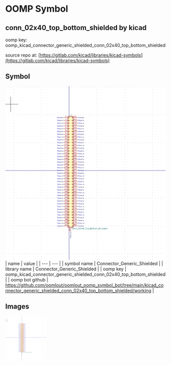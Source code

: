 # OOMP Symbol  
## conn_02x40_top_bottom_shielded  by kicad  
  
oomp key: oomp_kicad_connector_generic_shielded_conn_02x40_top_bottom_shielded  
  
source repo at: [https://gitlab.com/kicad/libraries/kicad-symbols](https://gitlab.com/kicad/libraries/kicad-symbols)  
## Symbol  
  
[![working.png](working_600.png)](working.png)  
| name | value | 
| --- | --- | 
| symbol name | Connector_Generic_Shielded | 
| library name | Connector_Generic_Shielded | 
| oomp key | oomp_kicad_connector_generic_shielded_conn_02x40_top_bottom_shielded | 
| oomp bot github | https://github.com/oomlout/oomlout_oomp_symbol_bot/tree/main/kicad_connector_generic_shielded_conn_02x40_top_bottom_shielded/working | 
## Images  
  
[![working.png](working_140.png)](working.png)  
